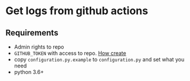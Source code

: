 # Get logs from github actions

## Requirements

* Admin rights to repo
* `GITHUB_TOKEN` with access to repo. [How create](https://help.github.com/en/github/authenticating-to-github/creating-a-personal-access-token-for-the-command-line#creating-a-token)
* copy `configuration.py.example` to `configuration.py` and set what you need
* python 3.6+
